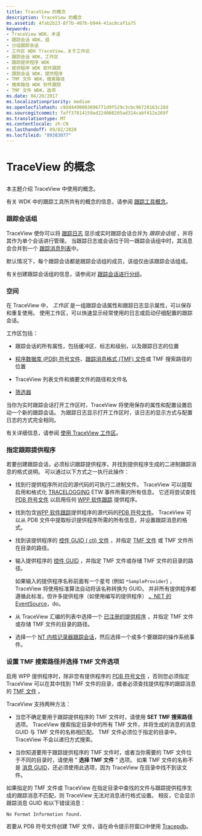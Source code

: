 ```yaml
---
title: TraceView 的概念
description: TraceView 的概念
ms.assetid: 4fab2b23-8f7b-407b-b944-41ac8caf1a75
keywords:
- TraceView WDK，术语
- 跟踪会话 WDK，组
- 分组跟踪会话
- 工作区 WDK TraceView，关于工作区
- 跟踪会话 WDK，工作区
- 跟踪提供程序 WDK
- 提供程序 WDK 软件跟踪
- 跟踪会话 WDK，提供程序
- TMF 文件 WDK，搜索路径
- 搜索路径 WDK 软件跟踪
- TMF 文件 WDK，选项
ms.date: 04/20/2017
ms.localizationpriority: medium
ms.openlocfilehash: c9dd4490083696771d9f529c3cbc96728163c28d
ms.sourcegitcommit: faff37814159ad224080205ad314cabf412e269f
ms.translationtype: MT
ms.contentlocale: zh-CN
ms.lasthandoff: 09/02/2020
ms.locfileid: "89383077"
---
```

# <a name="traceview-concepts"></a>TraceView 的概念

## <span id="ddk_traceview_concepts_tools"></span><span id="DDK_TRACEVIEW_CONCEPTS_TOOLS"></span>

本主题介绍 TraceView 中使用的概念。

有关 WDK 中的跟踪工具所共有的概念的信息，请参阅 [跟踪工具概念](tracing-tool-concepts.md)。

### <a name="span-idtrace_session_groupspanspan-idtrace_session_groupspanspan-idtrace_session_groupspantrace-session-group"></a><span id="Trace_Session_Group"></span><span id="trace_session_group"></span><span id="TRACE_SESSION_GROUP"></span>跟踪会话组

TraceView 使你可以将 [跟踪日志](trace-log.md) 显示或实时跟踪会话合并为 *跟踪会话组* ，并将其作为单个会话进行管理。 当跟踪日志或会话位于同一跟踪会话组中时，其消息会合并到一个 [跟踪消息列表](trace-message-lists.md)中。

默认情况下，每个跟踪会话都是跟踪会话组的成员，该组仅由该跟踪会话组成。

有关创建跟踪会话组的信息，请参阅对 [跟踪会话进行分组](grouping-trace-sessions.md)。

### <a name="span-idworkspacespanspan-idworkspacespanspan-idworkspacespanworkspace"></a><span id="Workspace"></span><span id="workspace"></span><span id="WORKSPACE"></span>空间

在 TraceView 中， *工作区* 是一组跟踪会话属性和跟踪日志显示属性，可以保存和重复使用。 使用工作区，可以快速显示经常使用的日志或启动仔细配置的跟踪会话。

工作区包括：

- 跟踪会话的所有属性，包括缓冲区、标志和级别，以及跟踪日志的位置

- [程序数据库 (PDB) 符号文件](pdb-symbol-files.md)、[跟踪消息格式 (TMF) 文件](trace-message-format-file.md)或 TMF 搜索路径的位置

- TraceView 列表文件和摘要文件的路径和文件名

- [筛选器](filtering-trace-messages.md)

当你为实时跟踪会话打开工作区时，TraceView 将使用保存的属性和配置设置启动一个新的跟踪会话。 为跟踪日志显示打开工作区时，该日志的显示方式与配置日志的方式完全相同。

有关详细信息，请参阅 [使用 TraceView 工作区](using-traceview-workspaces.md)。

### <a name="span-idspecifying_trace_providersspanspan-idspecifying_trace_providersspanspan-idspecifying_trace_providersspanspecifying-trace-providers"></a><span id="Specifying_Trace_Providers"></span><span id="specifying_trace_providers"></span><span id="SPECIFYING_TRACE_PROVIDERS"></span>指定跟踪提供程序

若要创建跟踪会话，必须标识跟踪提供程序，并找到提供程序生成的二进制跟踪消息的格式说明。 可以通过以下方式之一执行此操作：

- 找到行提供程序所对应的源代码的可执行二进制文件。 TraceView 可以提取启用和格式化 [TRACELOGGING](/windows/desktop/tracelogging/trace-logging-portal) ETW 事件所需的所有信息。 它还将尝试查找 [PDB 符号文件](pdb-symbol-files.md) 以启用任何 [WPP 软件跟踪](wpp-software-tracing.md) 提供程序。

- 找到包含[WPP 软件跟踪](wpp-software-tracing.md)提供程序的源代码的[PDB 符号文件](pdb-symbol-files.md)。 TraceView 可以从 PDB 文件中提取标识提供程序所需的所有信息，并设置跟踪消息的格式。

- 找到该提供程序的 [控件 GUID ( ctl) 文件](control-guid-file.md) ，并指定 [TMF 文件](trace-message-format-file.md) 或 TMF 文件所在目录的路径。

- 输入提供程序的 [控件 GUID](control-guid.md) ，并指定 TMF 文件或存储 TMF 文件的目录的路径。

    如果输入的提供程序名称前面有一个星号 (例如 ```*SampleProvider```) ，TraceView 将使用标准算法自动将该名称转换为 GUID。 并非所有提供程序都遵循此标准，但许多提供程序（如使用编写的提供程序） [。NET 的 EventSource](/dotnet/api/system.diagnostics.tracing.eventsource?view=netframework-4.8)，do。

- 从 TraceView 汇编的列表中选择一个 [已注册的提供程序](registered-provider.md) ，并指定 TMF 文件或存储 TMF 文件的目录的路径。

- 选择一个 [NT 内核记录器跟踪会话](nt-kernel-logger-trace-session.md)，然后选择一个或多个要跟踪的操作系统事件。

### <a name="span-idset_tmf_search_path_and_select_tmf_files_optionsspanspan-idset_tmf_search_path_and_select_tmf_files_optionsspanspan-idset_tmf_search_path_and_select_tmf_files_optionsspanset-tmf-search-path-and-select-tmf-files-options"></a><span id="Set_TMF_Search_Path_and_Select_TMF_Files_Options"></span><span id="set_tmf_search_path_and_select_tmf_files_options"></span><span id="SET_TMF_SEARCH_PATH_AND_SELECT_TMF_FILES_OPTIONS"></span>设置 TMF 搜索路径并选择 TMF 文件选项

启用 WPP 提供程序时，除非您有提供程序的 [PDB 符号文件](pdb-symbol-files.md) ，否则您必须指定 TraceView 可以在其中找到 TMF 文件的目录，或者必须查找提供程序的跟踪消息的 [TMF 文件](trace-message-format-file.md) 。

TraceView 支持两种方法：

- 当您不确定要用于跟踪提供程序的 TMF 文件时，请使用 **SET TMF 搜索路径** 选项。 TraceView 搜索指定目录中的所有 TMF 文件，并将生成的消息的消息 GUID 与 TMF 文件的名称相匹配。 TMF 文件必须位于指定的目录中。 TraceView 不会以递归方式搜索。

- 当你知道要用于跟踪提供程序的 TMF 文件时，或者当你需要的 TMF 文件位于不同的目录时，请使用 " **选择 TMF 文件** " 选项。 如果 TMF 文件的名称不是 [消息 GUID](message-guid.md)，还必须使用此选项，因为 TraceView 在目录中找不到该文件。

如果指定的 TMF 文件或 TraceView 在指定目录中查找的文件与跟踪提供程序生成的跟踪消息不匹配，则 TraceView 无法对消息进行格式设置。 相反，它会显示跟踪消息 GUID 和以下错误消息：

```
No Format Information found.
```

若要从 PDB 符号文件创建 TMF 文件，请在命令提示符窗口中使用 [Tracepdb](tracepdb.md)。